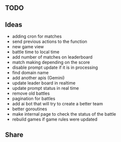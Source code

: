 ## TODO

## Ideas

* adding cron for matches
* send previous actions to the function
* new game view
* battle time to local time
* add number of matches on leaderboard
* match making depending on the score
* disable prompt update if it is in processing
* find domain name
* add another apis (Gemini)
* update leader board in realtime
* update prompt status in real time
* remove old battles
* pagination for battles
* add ai bot that will try to create a better team
* better goroutines
* make internal page to check the status of the battle
* rebuild games if game rules were updated

## Share


